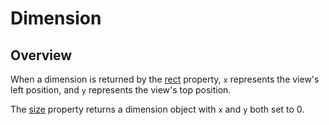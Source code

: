 # Dimension

<ProxySummary/>

## Overview

When a dimension is returned by the [rect](Titanium.UI.View.rect) property, `x` represents the
view's left position, and `y` represents the view's top position.

The [size](Titanium.UI.View.size) property returns a dimension object with `x` and `y` both set
to 0.

<ApiDocs/>

